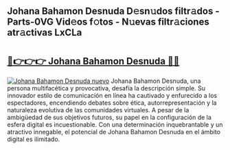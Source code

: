 ## Johana Bahamon Desnuda D𝚎sn𝚞dos filtr𝚊dos - Parts-0VG Vid𝚎os f𝚘tos - N𝚞evas filtr𝚊ciones atr𝚊ctivas LxCLa

# <h2><a href="http://mb7nan.tromn.icu/?c=Johana+Bahamon+Desnuda">🔗👉👉👉 Johana Bahamon Desnuda 🔗🔗</a></h2>

[![Johana Bahamon Desnuda nuevo](https://i.imgur.com/pEAQMta.gif)](http://mb7nan.tromn.icu/?c=Johana+Bahamon+Desnuda)
Johana Bahamon Desnuda, una persona multifacética y provocativa, desafía la descripción simple. Su innovador estilo de comunicación en línea ha cautivado y enfurecido a los espectadores, encendiendo debates sobre ética, autorrepresentación y la naturaleza evolutiva de las comunidades virtuales. A pesar de la ambigüedad de sus objetivos futuros, su papel en la configuración de la esfera digital es incuestionable. Con una determinación inquebrantable y un atractivo innegable, el potencial de Johana Bahamon Desnuda en el ámbito digital es ilimitado.
